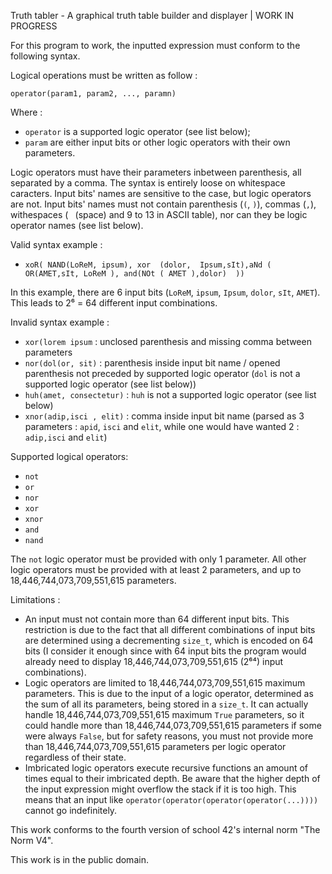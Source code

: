 Truth tabler - A graphical truth table builder and displayer | WORK IN PROGRESS

For this program to work, the inputted expression must conform to the following syntax.

Logical operations must be written as follow :

`operator(param1, param2, ..., paramn)`

Where :
- `operator` is a supported logic operator (see list below);
- `param` are either input bits or other logic operators with their own parameters.

Logic operators must have their parameters inbetween parenthesis, all separated by a comma. The syntax is entirely loose on whitespace caracters. Input bits' names are sensitive to the case, but logic operators are not. Input bits' names must not contain parenthesis (`(`, `)`), commas (`,`), withespaces (` ` (space) and 9 to 13 in ASCII table), nor can they be logic operator names (see list below).

Valid syntax example :

- `xoR( NAND(LoReM, ipsum), xor  (dolor,  Ipsum,sIt),aNd ( OR(AMET,sIt, LoReM ), and(NOt ( AMET ),dolor)  ))`

In this example, there are 6 input bits (`LoReM`, `ipsum`, `Ipsum`, `dolor`, `sIt`, `AMET`). This leads to 2⁶ = 64 different input combinations.

Invalid syntax example :

- `xor(lorem ipsum` : unclosed parenthesis and missing comma between parameters
- `nor(dol(or, sit)` : parenthesis inside input bit name / opened parenthesis not preceded by supported logic operator (`dol` is not a supported logic operator (see list below))
- `huh(amet, consectetur)` : `huh` is not a supported logic operator (see list below)
- `xnor(adip,isci , elit)` : comma inside input bit name (parsed as 3 parameters : `apid`, `isci` and `elit`, while one would have wanted 2 : `adip,isci` and `elit`)

Supported logical operators:
- `not`
- `or`
- `nor`
- `xor`
- `xnor`
- `and`
- `nand`

The `not` logic operator must be provided with only 1 parameter.
All other logic operators must be provided with at least 2 parameters, and up to 18,446,744,073,709,551,615 parameters.

Limitations :
- An input must not contain more than 64 different input bits. This restriction is due to the fact that all different combinations of input bits are determined using a decrementing `size_t`, which is encoded on 64 bits (I consider it enough since with 64 input bits the program would already need to display 18,446,744,073,709,551,615 (2⁶⁴) input combinations).
- Logic operators are limited to 18,446,744,073,709,551,615 maximum parameters. This is due to the input of a logic operator, determined as the sum of all its parameters, being stored in a `size_t`. It can actually handle 18,446,744,073,709,551,615 maximum `True` parameters, so it could handle more than 18,446,744,073,709,551,615 parameters if some were always `False`, but for safety reasons, you must not provide more than 18,446,744,073,709,551,615 parameters per logic operator regardless of their state.
- Imbricated logic operators execute recursive functions an amount of times equal to their imbricated depth. Be aware that the higher depth of the input expression might overflow the stack if it is too high. This means that an input like `operator(operator(operator(operator(...))))` cannot go indefinitely.

This work conforms to the fourth version of school 42's internal norm "The Norm V4".

This work is in the public domain.
